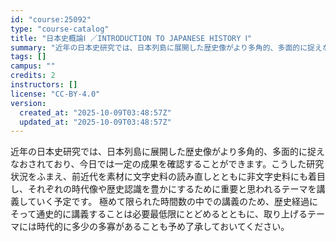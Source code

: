 ```yaml
---
id: "course:25092"
type: "course-catalog"
title: "日本史概論Ⅰ ／INTRODUCTION TO JAPANESE HISTORY Ⅰ"
summary: "近年の日本史研究では、日本列島に展開した歴史像がより多角的、多面的に捉えなおされており、今日では一定の成果を確認することができます。こうした研究状況をふまえ、前近代を素材に文字史料の読み直しとともに非文字史料にも着目し、それぞれの時代像や歴…"
tags: []
campus: ""
credits: 2
instructors: []
license: "CC-BY-4.0"
version:
  created_at: "2025-10-09T03:48:57Z"
  updated_at: "2025-10-09T03:48:57Z"
---
```

近年の日本史研究では、日本列島に展開した歴史像がより多角的、多面的に捉えなおされており、今日では一定の成果を確認することができます。こうした研究状況をふまえ、前近代を素材に文字史料の読み直しとともに非文字史料にも着目し、それぞれの時代像や歴史認識を豊かにするために重要と思われるテーマを講義していく予定です。 極めて限られた時間数の中での講義のため、歴史経過にそって通史的に講義することは必要最低限にとどめるとともに、取り上げるテーマには時代的に多少の多寡があることも予め了承しておいてください。
